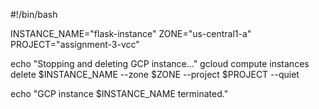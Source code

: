 #!/bin/bash

INSTANCE_NAME="flask-instance"
ZONE="us-central1-a"
PROJECT="assignment-3-vcc"

echo "Stopping and deleting GCP instance..."
gcloud compute instances delete $INSTANCE_NAME --zone $ZONE --project $PROJECT --quiet

echo "GCP instance $INSTANCE_NAME terminated."
